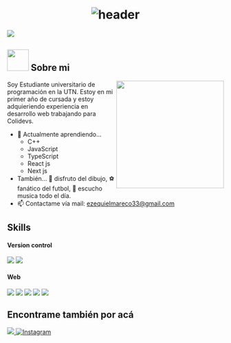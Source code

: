 <h1 align="center" width="100">
  <img src="https://capsule-render.vercel.app/api?color=0:1408d0,50:0860d0,100:08c4d0&height=250&section=header&text=Ezequiel%20Alejandro%20Mareco&fontSize=30&type=waving&fontColor=fefefe&&animation=fadeIn"
  alt="header"/>
</h1>

<a href="https://github.com/DenverCoder1/readme-typing-svg">
  <img align="center" src="https://readme-typing-svg.herokuapp.com?font=Time+New+Roman&color=%23C8BE25&size=25&center=true&vCenter=true&width=600&height=100&lines=Estudiante+de+Programación+en+la;+Universidad+Tecnológica+Nacional">
</a>

## <picture><img src = "https://github.com/7oSkaaa/7oSkaaa/blob/main/Images/about_me.gif?raw=true" width = 50px></picture> Sobre mi

<picture> <img align="right" src="https://github.com/7oSkaaa/7oSkaaa/blob/main/Images/Right_Side.gif?raw=true" width = 250px></picture>

Soy Estudiante universitario de programación en la UTN. Estoy en mi primer año de cursada y estoy adquieriendo experiencia en desarrollo web trabajando para Colidevs.  
- 🌱 Actualmente aprendiendo...
  - C++
  - JavaScript
  - TypeScript
  - React js
  - Next js
- También... 🎨 disfruto del dibujo, ⚽ fanático del futbol, 🎵 escucho musica todo el día.
- 📫 Contactame vía mail: <a href="ezequielmareco33@gmail.com">ezequielmareco33@gmail.com</a>

<h2> Skills </h2>
<h4> Version control </h4>
<span>
  <img src="https://img.shields.io/badge/git-%23F05033.svg?style=for-the-badge&logo=git&logoColor=white">
  <img src="https://img.shields.io/badge/github-%23121011.svg?style=for-the-badge&logo=github&logoColor=white">
</span>

<h4> Web </h4>
<span>
  <img src="https://img.shields.io/badge/javascript-%23323330.svg?style=for-the-badge&logo=javascript&logoColor=%23F7DF1E">
  <img src="https://img.shields.io/badge/typescript-%23007ACC.svg?style=for-the-badge&logo=typescript&logoColor=white">
  <img src="https://img.shields.io/badge/react-%2320232a.svg?style=for-the-badge&logo=react&logoColor=%2361DAFB">
  <img src="https://img.shields.io/badge/tailwindcss-%2338B2AC.svg?style=for-the-badge&logo=tailwind-css&logoColor=white">
  <img src="https://img.shields.io/badge/Next-black?style=for-the-badge&logo=next.js&logoColor=white">
</span>

<h2>Encontrame también por acá</h2>
<a href="www.linkedin.com/in/ezequiel-mareco">
  <img src="https://img.shields.io/badge/linkedin-%230077B5.svg?style=for-the-badge&logo=linkedin&logoColor=white"/>
</a>
<a href="https://www.instagram.com/ezequiel.m0876/">
  <img src="https://img.shields.io/badge/Instagram-%23E4405F.svg?style=for-the-badge&logo=Instagram&logoColor=white" alt="Instagram"/>
</a>
